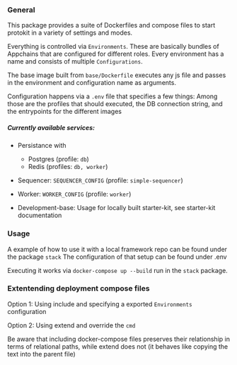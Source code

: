 ### General

This package provides a suite of Dockerfiles and compose files to start protokit
in a variety of settings and modes.

Everything is controlled via `Environments`. 
These are basically bundles of Appchains that are configured for different roles.
Every environment has a name and consists of multiple `Configurations`.

The base image built from `base/Dockerfile` executes any js file and passes in the environment and configuration name as arguments.

Configuration happens via a `.env` file that specifies a few things:
Among those are the profiles that should executed, the DB connection string, and the entrypoints for the different images


##### Currently available services:

- Persistance with 
  - Postgres (profile: `db`)
  - Redis (profiles: `db, worker`)
- Sequencer: `SEQUENCER_CONFIG` (profile: `simple-sequencer`)
- Worker: `WORKER_CONFIG` (profile: `worker`)


- Development-base: Usage for locally built starter-kit, see starter-kit documentation

### Usage

A example of how to use it with a local framework repo can be found under the package `stack`
The configuration of that setup can be found under .env

Executing it works via `docker-compose up --build` run in the `stack` package.

### Extentending deployment compose files

Option 1: Using include and specifying a exported `Environments` configuration

Option 2: Using extend and override the `cmd`

Be aware that including docker-compose files preserves their relationship in terms of relational paths, while extend does not (it behaves like copying the text into the parent file)
